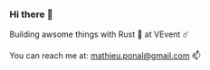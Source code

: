 ### Hi there 👋

Building awsome things with Rust 🦀 at VEvent ☄️

You can reach me at: mathieu.ponal@gmail.com 📫

